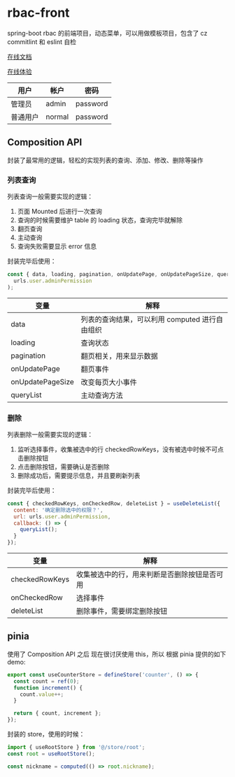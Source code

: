 # rbac-front

spring-boot rbac 的前端项目，动态菜单，可以用做模板项目，包含了 cz commitlint 和 eslint 自检

[在线文档](https://rbac-docs.vercel.app/)

[在线体验](https://rbac-front.vercel.app)

| 用户     | 帐户   | 密码     |
| -------- | ------ | -------- |
| 管理员   | admin  | password |
| 普通用户 | normal | password |

## Composition API

封装了最常用的逻辑，轻松的实现列表的查询、添加、修改、删除等操作

### 列表查询

列表查询一般需要实现的逻辑：

1. 页面 Mounted 后进行一次查询
2. 查询的时候需要维护 table 的 loading 状态，查询完毕就解除
3. 翻页查询
4. 主动查询
5. 查询失败需要显示 error 信息

封装完毕后使用：

```js
const { data, loading, pagination, onUpdatePage, onUpdatePageSize, queryList } = useQueryList(
  urls.user.adminPermission
);
```

| 变量             | 解释                                           |
| ---------------- | ---------------------------------------------- |
| data             | 列表的查询结果，可以利用 computed 进行自由组织 |
| loading          | 查询状态                                       |
| pagination       | 翻页相关，用来显示数据                         |
| onUpdatePage     | 翻页事件                                       |
| onUpdatePageSize | 改变每页大小事件                               |
| queryList        | 主动查询方法                                   |

### 删除

列表删除一般需要实现的逻辑：

1. 监听选择事件，收集被选中的行 checkedRowKeys，没有被选中时候不可点击删除按钮
2. 点击删除按钮，需要确认是否删除
3. 删除成功后，需要提示信息，并且要刷新列表

封装完毕后使用：

```js
const { checkedRowKeys, onCheckedRow, deleteList } = useDeleteList({
  content: '确定删除选中的权限？',
  url: urls.user.adminPermission,
  callback: () => {
    queryList();
  }
});
```

| 变量           | 解释                                         |
| -------------- | -------------------------------------------- |
| checkedRowKeys | 收集被选中的行，用来判断是否删除按钮是否可用 |
| onCheckedRow   | 选择事件                                     |
| deleteList     | 删除事件，需要绑定删除按钮                   |

## pinia

使用了 Composition API 之后 现在很讨厌使用 this，所以 根据 pinia 提供的如下 demo:

```js
export const useCounterStore = defineStore('counter', () => {
  const count = ref(0);
  function increment() {
    count.value++;
  }

  return { count, increment };
});
```

封装的 store，使用的时候：

```js
import { useRootStore } from '@/store/root';
const root = useRootStore();

const nickname = computed(() => root.nickname);
```
